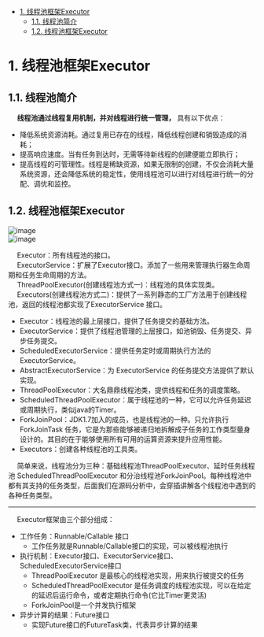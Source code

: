 
<!-- TOC -->

- [1. 线程池框架Executor](#1-线程池框架executor)
    - [1.1. 线程池简介](#11-线程池简介)
    - [1.2. 线程池框架Executor](#12-线程池框架executor)

<!-- /TOC -->


# 1. 线程池框架Executor
<!-- 

-->

## 1.1. 线程池简介
&emsp; **线程池通过线程复用机制，并对线程进行统一管理，** 具有以下优点：  

* 降低系统资源消耗。通过复用已存在的线程，降低线程创建和销毁造成的消耗；  
* 提高响应速度。当有任务到达时，无需等待新线程的创建便能立即执行；  
* 提高线程的可管理性。线程是稀缺资源，如果无限制的创建，不仅会消耗大量系统资源，还会降低系统的稳定性，使用线程池可以进行对线程进行统一的分配、调优和监控。  



## 1.2. 线程池框架Executor
![image](http://www.wt1814.com/static/view/images/java/concurrent/threadPool-2.png)   
![image](http://www.wt1814.com/static/view/images/java/concurrent/threadPool-21.png)   


&emsp; Executor：所有线程池的接口。  
&emsp; ExecutorService：扩展了Executor接口。添加了一些用来管理执行器生命周期和任务生命周期的方法。  
&emsp; ThreadPoolExecutor(创建线程池方式一)：线程池的具体实现类。  
&emsp; Executors(创建线程池方式二)：提供了一系列静态的工厂方法用于创建线程池，返回的线程池都实现了ExecutorService 接口。  

* Executor：线程池的最上层接口，提供了任务提交的基础方法。  
* ExecutorService：提供了线程池管理的上层接口，如池销毁、任务提交、异步任务提交。  
* ScheduledExecutorService：提供任务定时或周期执行方法的 ExecutorService。  
* AbstractExecutorService：为 ExecutorService 的任务提交方法提供了默认实现。  
* ThreadPoolExecutor：大名鼎鼎线程池类，提供线程和任务的调度策略。  
* ScheduledThreadPoolExecutor：属于线程池的一种，它可以允许任务延迟或周期执行，类似java的Timer。  
* ForkJoinPool：JDK1.7加入的成员，也是线程池的一种。只允许执行 ForkJoinTask 任务，它是为那些能够被递归地拆解成子任务的工作类型量身设计的。其目的在于能够使用所有可用的运算资源来提升应用性能。  
* Executors：创建各种线程池的工具类。  

&emsp; 简单来说，线程池分为三种：基础线程池ThreadPoolExecutor、延时任务线程池 ScheduledThreadPoolExecutor 和分治线程池ForkJoinPool。每种线程池中都有其支持的任务类型，后面我们在源码分析中，会穿插讲解各个线程池中遇到的各种任务类型。  

---------

&emsp; Executor框架由三个部分组成：  

* 工作任务：Runnable/Callable 接口
    * 工作任务就是Runnable/Callable接口的实现，可以被线程池执行
* 执行机制：Executor接口、ExecutorService接口、ScheduledExecutorService接口
    * ThreadPoolExecutor 是最核心的线程池实现，用来执行被提交的任务
    * ScheduledThreadPoolExecutor 是任务调度的线程池实现，可以在给定的延迟后运行命令，或者定期执行命令(它比Timer更灵活)
    * ForkJoinPool是一个并发执行框架
* 异步计算的结果：Future接口
    * 实现Future接口的FutureTask类，代表异步计算的结果


